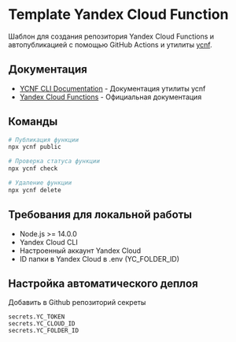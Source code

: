 # Template Yandex Cloud Function

Шаблон для создания репозитория Yandex Cloud Functions и автопубликацией с помощью GitHub Actions и утилиты [ycnf](https://www.npmjs.com/package/ycnf).

## Документация

- [YCNF CLI Documentation](https://www.npmjs.com/package/ycnf) - Документация утилиты ycnf
- [Yandex Cloud Functions](https://cloud.yandex.ru/docs/functions/) - Официальная документация

## Команды

```bash
# Публикация функции
npx ycnf public

# Проверка статуса функции
npx ycnf check

# Удаление функции
npx ycnf delete
```

## Требования для локальной работы

- Node.js >= 14.0.0
- Yandex Cloud CLI
- Настроенный аккаунт Yandex Cloud
- ID папки в Yandex Cloud в .env (YC_FOLDER_ID)

## Настройка автоматического деплоя

Добавить в Github репозиторий секреты

```
secrets.YC_TOKEN
secrets.YC_CLOUD_ID
secrets.YC_FOLDER_ID
```
